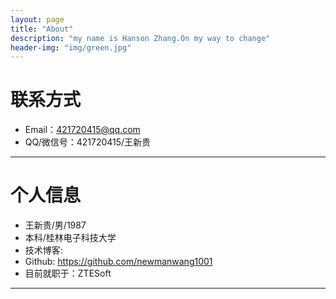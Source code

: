 ```yaml
---
layout: page
title: "About"
description: "my name is Hanson Zhang.On my way to change"
header-img: "img/green.jpg"
---
```





# 联系方式

*   Email：421720415@qq.com
*   QQ/微信号：421720415/王新贵

* * *

# 个人信息

*   王新贵/男/1987
*   本科/桂林电子科技大学 
*   技术博客: 
*   Github: <https://github.com/newmanwang1001>
*   目前就职于：ZTESoft

* * *
